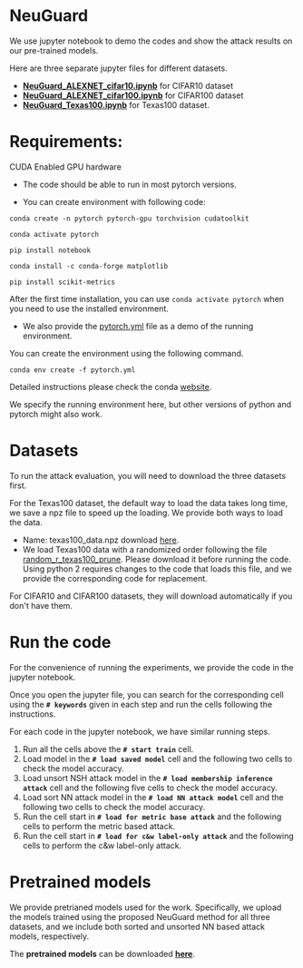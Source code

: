 # NeuGuard
We use jupyter notebook to demo the codes and show the attack results on our pre-trained models.

Here are three separate jupyter files for different datasets.

- **[NeuGuard_ALEXNET_cifar10.ipynb](./NeuGuard_ALEXNET_cifar10.ipynb)** for CIFAR10 dataset
- **[NeuGuard_ALEXNET_cifar100.ipynb](./NeuGuard_ALEXNET_cifar100.ipynb)** for CIFAR100 dataset
- **[NeuGuard_Texas100.ipynb](./NeuGuard_Texas100.ipynb)** for Texas100 dataset.


# Requirements:

CUDA Enabled GPU hardware

- The code should be able to run in most pytorch versions.

- You can create environment with following code:

`conda create -n pytorch pytorch-gpu torchvision cudatoolkit`

`conda activate pytorch`

`pip install notebook`

`conda install -c conda-forge matplotlib`

`pip install scikit-metrics`

After the first time installation, you can use `conda activate pytorch` when you need to use the installed environment.

- We also provide the [pytorch.yml](./pytorch.yml) file as a demo of the running environment. 

You can create the environment using the following command. 

`conda env create -f pytorch.yml`

Detailed instructions please check the conda [website](https://conda.io/projects/conda/en/latest/user-guide/tasks/manage-environments.html#create-env-from-file).

We specify the running environment here, but other versions of python and pytorch might also work.


# Datasets
To run the attack evaluation, you will need to download the three datasets first.

For the Texas100 dataset, the default way to load the data takes long time, we save a npz file to speed up the loading. We provide both ways to load the data.
- Name: texas100_data.npz download [here](https://drive.google.com/file/d/1G9-oWyLqiSTDuB2ku6xYY7MVWOur6OOA/view?usp=sharing).
- We load Texas100 data with a randomized order following the file [random_r_texas100_prune](./random_r_texas100_prune). Please download it before running the code. Using python 2 requires changes to the code that loads this file, and we provide the corresponding code for replacement.

For CIFAR10 and CIFAR100 datasets, they will download automatically if you don't have them.

# Run the code

For the convenience of running the experiments, we provide the code in the jupyter notebook.

Once you open the jupyter file, you can search for the corresponding cell using the **`# keywords`** given in each step and run the cells following the instructions.

For each code in the jupyter notebook, we have similar running steps.

1. Run all the cells above the **`# start train`** cell.
2. Load model in the **`# load saved model`** cell and the following two cells to check the model accuracy.
3. Load unsort NSH attack model in the **`# load membership inference attack`** cell and the following five cells to check the model accuracy.
4. Load sort NN attack model in the **`# load NN attack model`** cell and the following two cells to check the model accuracy.
5. Run the cell start in **`# load for metric base attack`** and the following cells to perform the metric based attack.
6. Run the cell start in **`# load for c&w label-only attack`** and the following cells to perform the c&w label-only attack.

# Pretrained models 

We provide pretrianed models used for the work. Specifically, we upload the models trained using the proposed NeuGuard method for all three datasets, and we include both sorted and unsorted NN based attack models, respectively.

The **pretrained models** can be downloaded **[here](https://drive.google.com/drive/folders/1qjPOpicHpCoKcdmL2Iko5f7P6ho5MrIq?usp=sharing)**.

